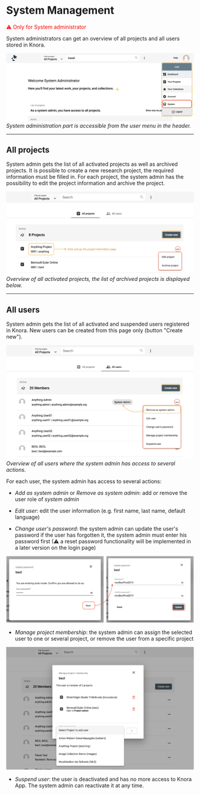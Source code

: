 # System Management

<span style="color:red">&#9888; Only for System administrator</span>

System administrators can get an overview of all projects and all users stored in Knora. 

![Get access to the system admin part from the user menu](../assets/images/knora-app/system-user-menu.png)*System administration part is accessible from the user menu in the header.*

---

## All projects

System admin gets the list of all activated projects as well as archived projects. It is possible to create a new research project, the required information must be filled in. 
For each project, the system admin has the possibility to edit the project information and archive the project.

![Overview of all projects](../assets/images/knora-app/system-all-projects.png)*Overview of all activated projects, the list of archived projects is displayed below.*

---

## All users

System admin gets the list of all activated and suspended users registered in Knora.
New users can be created from this page only (button "Create new"). 

![Overview of all users](../assets/images/knora-app/system-all-users.png)*Overview of all users where the system admin has access to several actions.*

For each user, the system admin has access to several actions:

- *Add as system admin* or *Remove as system admin*: add or remove the user role of *system admin*

- *Edit user*: edit the user information (e.g. first name, last name, default language)

- *Change user's password*: the system admin can update the user's password if the user has forgotten it, the system admin must enter his password first (&#9888; a reset password functionality will be implemented in a later version on the login page)

![System admin can change user's password](../assets/images/knora-app/system-change-user-pwd.png)

- *Manage project membership*: the system admin can assign the selected user to one or several project, or remove the user from a specific project

![System admin can add a user as a member user of a project](../assets/images/knora-app/system-manage-project-membership.png)

- *Suspend user*: the user is deactivated and has no more access to Knora App. The system admin can reactivate it at any time.

